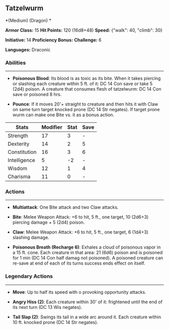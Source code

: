 ## Tatzelwurm
*(Medium) (Dragon) *

**Armor Class:** 15
**Hit Points:** 120 (16d8+48)
**Speed:** {"walk": 40, "climb": 30}

**Initiative:** 14
**Proficiency Bonus:**
**Challenge:** 6

**Languages:** Draconic

### Abilities
 --- 
- **Poisonous Blood**: Its blood is as toxic as its bite. When it takes piercing or slashing each creature within 5 ft. of it: DC 14 Con save or take 5 (2d4) poison. A creature that consumes flesh of tatzelwurm: DC 14 Con save or poisoned 8 hrs. 

- **Pounce**: If it moves 20'+ straight to creature and then hits it with Claw on same turn target knocked prone (DC 14 Str negates). If target prone wurm can make one Bite vs. it as a bonus action.



| Stats | Modifier | Stat | Save
| ---- | ---- | ---- | ---- |
| Strength | 17 | 3 | - |
| Dexterity | 14 | 2 | 5 |
| Constitution | 16 | 3 | 6 |
| Intelligence | 5 | -2 | - |
| Wisdom | 12 | 1 | 4 |
| Charisma | 11 | 0 | - |

### Actions
 --- 
- **Multiattack**: One Bite attack and two Claw attacks.

- **Bite**: Melee Weapon Attack: +6 to hit, 5 ft., one target, 10 (2d6+3) piercing damage + 5 (2d4) poison.

- **Claw**: Melee Weapon Attack: +6 to hit, 5 ft., one target, 6 (1d4+3) slashing damage.

- **Poisonous Breath (Recharge 6)**: Exhales a cloud of poisonous vapor in a 15 ft. cone. Each creature in that area: 21 (6d6) poison and is poisoned for 1 min (DC 14 Con half damag not poisoned). A poisoned creature can re-save at end of each of its turns success ends effect on itself.

### Legendary Actions
 --- 
- **Move**: Up to half its speed with o provoking opportunity attacks.

- **Angry Hiss (2)**: Each creature within 30' of it: frightened until the end of its next turn (DC 13 Wis negates).

- **Tail Slap (2)**: Swings its tail in a wide arc around it. Each creature within 10 ft. knocked prone (DC 14 Str negates).

